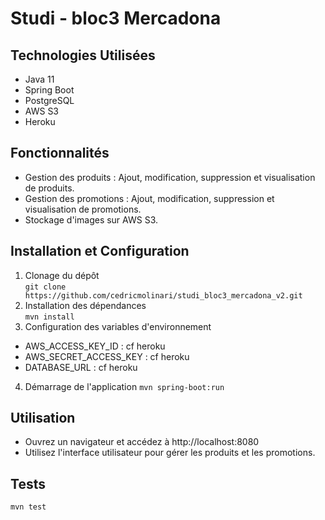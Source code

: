 # Studi - bloc3 Mercadona

## Technologies Utilisées
- Java 11 
- Spring Boot
- PostgreSQL
- AWS S3
- Heroku

## Fonctionnalités
- Gestion des produits : Ajout, modification, suppression et visualisation de produits.
- Gestion des promotions : Ajout, modification, suppression et visualisation de promotions.
- Stockage d'images sur AWS S3.

## Installation et Configuration
1. Clonage du dépôt <br>
`git clone https://github.com/cedricmolinari/studi_bloc3_mercadona_v2.git`
2. Installation des dépendances <br>
`mvn install`
3. Configuration des variables d'environnement <br>
- AWS_ACCESS_KEY_ID : cf heroku
- AWS_SECRET_ACCESS_KEY : cf heroku
- DATABASE_URL : cf heroku
4. Démarrage de l'application
`mvn spring-boot:run`

## Utilisation
- Ouvrez un navigateur et accédez à http://localhost:8080
- Utilisez l'interface utilisateur pour gérer les produits et les promotions.

## Tests
`mvn test`
